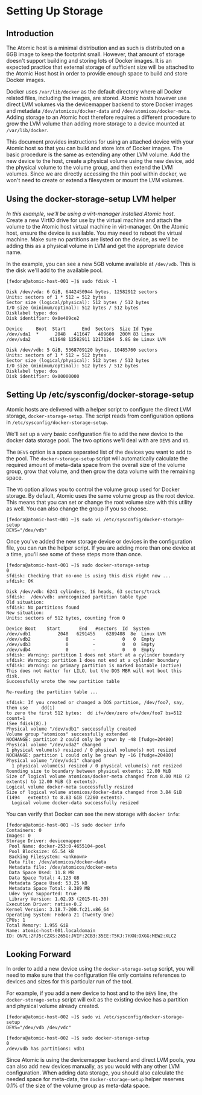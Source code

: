 # Setting Up Storage

## Introduction

The Atomic host is a minimal distribution and as such is distributed on a 6GB image to keep the footprint small. However, that amount of storage doesn't support building and storing lots of Docker images. It is an expected practice that external storage of sufficient size will be attached to the Atomic Host host in order to provide enough space to build and store Docker images.

Docker uses `/var/lib/docker` as the default directory where all Docker related files, including the images, are stored. Atomic hosts however use direct LVM volumes via the devicemapper backend to store Docker images and metadata `/dev/atomicos/docker-data` and `/dev/atomicos/docker-meta`. Adding storage to an Atomic host therefore requires a different procedure to grow the LVM volume than adding more storage to a device mounted at `/var/lib/docker`.   

This document provides instructions for using an attached device with your Atomic host so that you can build and store lots of Docker images. The basic procedure is the same as extending any other LVM volume. Add the new device to the host, create a physical volume using the new device, add the physical volume to the volume group, and then extend the LVM volumes. Since we are directly accessing the thin pool within docker, we won't need to create or extend a filesystem or mount the LVM volumes.

## Using the docker-storage-setup LVM helper
_In this example, we'll be using a virt-manager installed Atomic host_.  
Create a new VirtIO drive for use by the virtual machine and attach the volume to the Atomic host virtual machine in virt-manager. On the Atomic host, ensure the device is available. You may need to reboot the virtual machine. Make sure no partitions are listed on the device, as we'll be adding this as a physical volume in LVM and get the appropriate device name.  

In the example, you can see a new 5GB volume available at `/dev/vdb`.  This is the disk we'll add to the available pool.

    [fedora@atomic-host-001 ~]$ sudo fdisk -l

    Disk /dev/vda: 6 GiB, 6442450944 bytes, 12582912 sectors
    Units: sectors of 1 * 512 = 512 bytes
    Sector size (logical/physical): 512 bytes / 512 bytes
    I/O size (minimum/optimal): 512 bytes / 512 bytes
    Disklabel type: dos
    Disk identifier: 0x0e409ce2

    Device     Boot  Start      End  Sectors  Size Id Type
    /dev/vda1  *      2048   411647   409600  200M 83 Linux
    /dev/vda2       411648 12582911 12171264  5.8G 8e Linux LVM

    Disk /dev/vdb: 5 GiB, 5368709120 bytes, 10485760 sectors
    Units: sectors of 1 * 512 = 512 bytes
    Sector size (logical/physical): 512 bytes / 512 bytes
    I/O size (minimum/optimal): 512 bytes / 512 bytes
    Disklabel type: dos
    Disk identifier: 0x00000000

## Setting Up /etc/sysconfig/docker-storage-setup

Atomic hosts are delivered with a helper script to configure the direct LVM storage, `docker-storage-setup`.  The script reads from configuration options in `/etc/sysconfig/docker-storage-setup`.

We'll set up a very basic configuration file to add the new device to the docker data storage pool.  The two options we'll deal with are `DEVS` and `VG`.  

The `DEVS` option is a space separated list of the devices you want to add to the pool.  The `docker-storage-setup` script will automatically calculate the required amount of meta-data space from the overall size of the volume group, grow that volume, and then grow the data volume with the remaining space.

The `VG` option allows you to control the volume group used for Docker storage. By default, Atomic uses the same volume group as the root device. This means that you can set or change the root volume size with this utility as well.  You can also change the group if you so choose.

    [fedora@atomic-host-001 ~]$ sudo vi /etc/sysconfig/docker-storage-setup
    DEVS="/dev/vdb"

Once you've added the new storage device or devices in the configuration file, you can run the helper script.  If you are adding more than one device at a time, you'll see some of these steps more than once.

    [fedora@atomic-host-001 ~]$ sudo docker-storage-setup
    0
    sfdisk: Checking that no-one is using this disk right now ...
    sfdisk: OK

    Disk /dev/vdb: 6241 cylinders, 16 heads, 63 sectors/track
    sfdisk:  /dev/vdb: unrecognized partition table type
    Old situation:
    sfdisk: No partitions found
    New situation:
    Units: sectors of 512 bytes, counting from 0

    Device Boot    Start       End   #sectors  Id  System
    /dev/vdb1          2048   6291455    6289408  8e  Linux LVM
    /dev/vdb2             0         -          0   0  Empty
    /dev/vdb3             0         -          0   0  Empty
    /dev/vdb4             0         -          0   0  Empty
    sfdisk: Warning: partition 1 does not start at a cylinder boundary
    sfdisk: Warning: partition 1 does not end at a cylinder boundary
    sfdisk: Warning: no primary partition is marked bootable (active)
    This does not matter for LILO, but the DOS MBR will not boot this disk.
    Successfully wrote the new partition table

    Re-reading the partition table ...

    sfdisk: If you created or changed a DOS partition, /dev/foo7, say, then use     dd(1)
    to zero the first 512 bytes:  dd if=/dev/zero of=/dev/foo7 bs=512 count=1
    (See fdisk(8).)
    Physical volume "/dev/vdb1" successfully created
    Volume group "atomicos" successfully extended
    NOCHANGE: partition 2 could only be grown by -48 [fudge=20480]
    Physical volume "/dev/vda2" changed
    1 physical volume(s) resized / 0 physical volume(s) not resized
    NOCHANGE: partition 1 could only be grown by -16 [fudge=20480]
    Physical volume "/dev/vdc1" changed
      1 physical volume(s) resized / 0 physical volume(s) not resized
    Rounding size to boundary between physical extents: 12.00 MiB
    Size of logical volume atomicos/docker-meta changed from 8.00 MiB (2 extents) to 12.00 MiB (3 extents).
    Logical volume docker-meta successfully resized
    Size of logical volume atomicos/docker-data changed from 3.84 GiB (1494   extents) to 8.83 GiB (2260 extents).
      Logical volume docker-data successfully resized

You can verify that Docker can see the new storage with `docker info`:

    [fedora@atomic-host-001 ~]$ sudo docker info
    Containers: 0
    Images: 0
    Storage Driver: devicemapper
     Pool Name: docker-253:0-4655104-pool
     Pool Blocksize: 65.54 kB
     Backing Filesystem: <unknown>
     Data file: /dev/atomicos/docker-data
     Metadata file: /dev/atomicos/docker-meta
     Data Space Used: 11.8 MB
     Data Space Total: 4.123 GB
     Metadata Space Used: 53.25 kB
     Metadata Space Total: 8.389 MB
     Udev Sync Supported: true
     Library Version: 1.02.93 (2015-01-30)
    Execution Driver: native-0.2
    Kernel Version: 3.18.7-200.fc21.x86_64
    Operating System: Fedora 21 (Twenty One)
    CPUs: 1
    Total Memory: 1.955 GiB
    Name: atomic-host-001.localdomain
    ID: QN7L:2FJ5:CZXS:265G:JVIF:2CB3:35EE:T5KJ:7HXN:OXGG:MEW2:XLC2

## Looking Forward

In order to add a new device using the `docker-storage-setup` script, you will need to make sure that the configuration file only contains references to devices and sizes for this particular run of the tool.  

For example, if you add a new device to host and to the `DEVS` line, the `docker-storage-setup` script will exit as the existing device has a partition and physical volume already created.

    [fedora@atomic-host-002 ~]$ sudo vi /etc/sysconfig/docker-storage-setup
    DEVS="/dev/vdb /dev/vdc"

    [fedora@atomic-host-002 ~]$ sudo docker-storage-setup
    0
    /dev/vdb has partitions: vdb1

Since Atomic is using the devicemapper backend and direct LVM pools, you can also add new devices manually, as you would with any other LVM configuration.  When adding data storage, you should also calculate the needed space for meta-data, the `docker-storage-setup` helper reserves 0.1% of the size of the volume group as meta-data space.  
